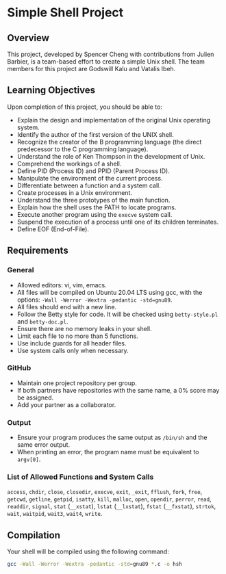 # Simple Shell Project

## Overview
This project, developed by Spencer Cheng with contributions from Julien Barbier, is a team-based effort to create a simple Unix shell. The team members for this project are Godswill Kalu and Vatalis Ibeh.

## Learning Objectives
Upon completion of this project, you should be able to:

- Explain the design and implementation of the original Unix operating system.
- Identify the author of the first version of the UNIX shell.
- Recognize the creator of the B programming language (the direct predecessor to the C programming language).
- Understand the role of Ken Thompson in the development of Unix.
- Comprehend the workings of a shell.
- Define PID (Process ID) and PPID (Parent Process ID).
- Manipulate the environment of the current process.
- Differentiate between a function and a system call.
- Create processes in a Unix environment.
- Understand the three prototypes of the main function.
- Explain how the shell uses the PATH to locate programs.
- Execute another program using the `execve` system call.
- Suspend the execution of a process until one of its children terminates.
- Define EOF (End-of-File).

## Requirements

### General
- Allowed editors: vi, vim, emacs.
- All files will be compiled on Ubuntu 20.04 LTS using gcc, with the options: `-Wall -Werror -Wextra -pedantic -std=gnu89`.
- All files should end with a new line.
- Follow the Betty style for code. It will be checked using `betty-style.pl` and `betty-doc.pl`.
- Ensure there are no memory leaks in your shell.
- Limit each file to no more than 5 functions.
- Use include guards for all header files.
- Use system calls only when necessary.

### GitHub
- Maintain one project repository per group.
- If both partners have repositories with the same name, a 0% score may be assigned.
- Add your partner as a collaborator.

### Output
- Ensure your program produces the same output as `/bin/sh` and the same error output.
- When printing an error, the program name must be equivalent to `argv[0]`.

### List of Allowed Functions and System Calls
`access`, `chdir`, `close`, `closedir`, `execve`, `exit`, `_exit`, `fflush`, `fork`, `free`, `getcwd`, `getline`, `getpid`, `isatty`, `kill`, `malloc`, `open`, `opendir`, `perror`, `read`, `readdir`, `signal`, `stat` (`__xstat`), `lstat` (`__lxstat`), `fstat` (`__fxstat`), `strtok`, `wait`, `waitpid`, `wait3`, `wait4`, `write`.

## Compilation
Your shell will be compiled using the following command:
```bash
gcc -Wall -Werror -Wextra -pedantic -std=gnu89 *.c -o hsh

